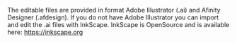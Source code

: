 The editable files are provided in format Adobe Illustrator (.ai) and Afinity Designer (.afdesign). 
If you do not have Adobe Illustrator you can import and edit the .ai files with InkScape.
InkScape is OpenSource and is available here: https://inkscape.org